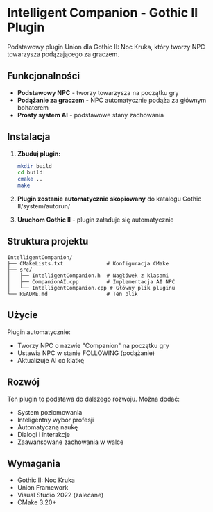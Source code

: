 # Intelligent Companion - Gothic II Plugin

Podstawowy plugin Union dla Gothic II: Noc Kruka, który tworzy NPC towarzysza podążającego za graczem.

## Funkcjonalności

- **Podstawowy NPC** - tworzy towarzysza na początku gry
- **Podążanie za graczem** - NPC automatycznie podąża za głównym bohaterem
- **Prosty system AI** - podstawowe stany zachowania

## Instalacja

1. **Zbuduj plugin:**
   ```bash
   mkdir build
   cd build
   cmake ..
   make
   ```

2. **Plugin zostanie automatycznie skopiowany** do katalogu Gothic II/system/autorun/

3. **Uruchom Gothic II** - plugin załaduje się automatycznie

## Struktura projektu

```
IntelligentCompanion/
├── CMakeLists.txt              # Konfiguracja CMake
├── src/
│   ├── IntelligentCompanion.h  # Nagłówek z klasami
│   ├── CompanionAI.cpp         # Implementacja AI NPC
│   └── IntelligentCompanion.cpp # Główny plik pluginu
└── README.md                   # Ten plik
```

## Użycie

Plugin automatycznie:
- Tworzy NPC o nazwie "Companion" na początku gry
- Ustawia NPC w stanie FOLLOWING (podążanie)
- Aktualizuje AI co klatkę

## Rozwój

Ten plugin to podstawa do dalszego rozwoju. Można dodać:
- System poziomowania
- Inteligentny wybór profesji
- Automatyczną naukę
- Dialogi i interakcje
- Zaawansowane zachowania w walce

## Wymagania

- Gothic II: Noc Kruka
- Union Framework
- Visual Studio 2022 (zalecane)
- CMake 3.20+
